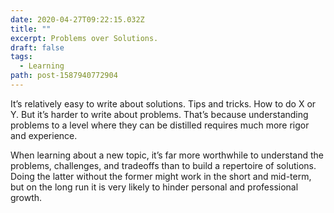 ```yaml
---
date: 2020-04-27T09:22:15.032Z
title: ""
excerpt: Problems over Solutions.
draft: false
tags:
  - Learning
path: post-1587940772904
---
```

It’s relatively easy to write about solutions. Tips and tricks. How to do X or Y. But it’s harder to write about problems. That’s because understanding problems to a level where they can be distilled requires much more rigor and experience.

When learning about a new topic, it’s far more worthwhile to understand the problems, challenges, and tradeoffs than to build a repertoire of solutions. Doing the latter without the former might work in the short and mid-term, but on the long run it is very likely to hinder personal and professional growth.